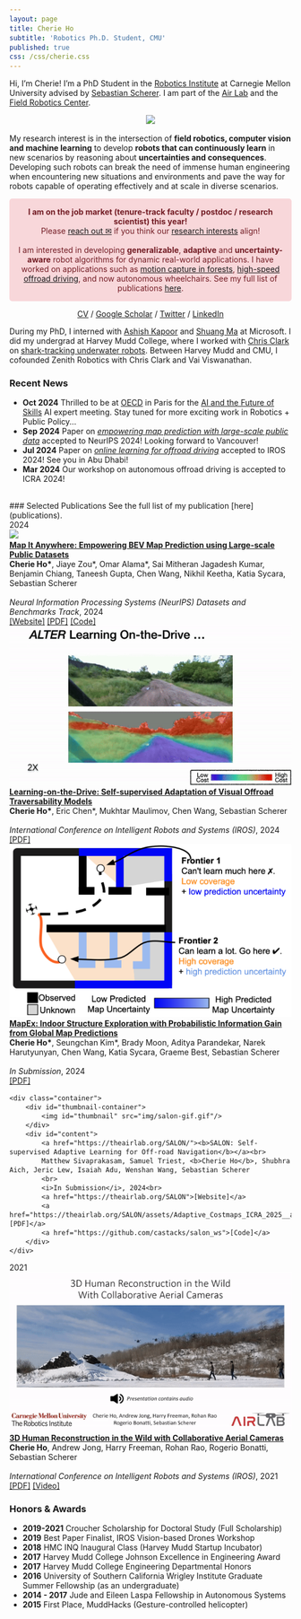 ```yaml
---
layout: page
title: Cherie Ho
subtitle: 'Robotics Ph.D. Student, CMU'
published: true
css: /css/cherie.css
---
```

<style>
    img.responsive-img {
    width: 600px;
    max-width: 100%; /* Ensures it doesn’t exceed its container */
    display: block; /* Centers the image in its container */
    margin: 0 auto; /* Centers the image */
    }

    @media (max-width: 768px) { /* Adjust breakpoint for mobile devices */
        img.responsive-img {
            width: 90%;
    }
    }
    .announcement {
    background-color: #f8d7da; /* Pale red */
    color: #721c24; /* Darker red text for contrast */
    padding: 15px; /* Adds some space around the text */
    border-radius: 5px; /* Optional: rounds the corners */
    text-align: center; /* Centers the text */
}
</style>

Hi, I’m Cherie! I’m a PhD Student in the [Robotics Institute](https://www.ri.cmu.edu/) at Carnegie Mellon University advised by [Sebastian Scherer](https://www.ri.cmu.edu/ri-faculty/sebastian-scherer/). I am part of the [Air Lab](http://theairlab.org/) and the [Field Robotics Center](https://frc.ri.cmu.edu/). 

<p align="center">
    <img src="img/website_gif_202412.gif"/>
</p>

My research interest is in the intersection of **field robotics, computer vision and machine learning** to develop **robots that can continuously learn** in new scenarios by reasoning about **uncertainties and consequences**. Developing such robots can break the need of immense human engineering when encountering new situations and environments and pave the way for robots capable of operating effectively and at scale in diverse scenarios. 
<!-- Towards this, I develop **generalizable**, **adaptive** and **uncertainty-aware** robot algorithms to enable reliable autonomy in dynamic real-world applications, such as [motion capture in forests](https://youtu.be/jxt91vx0cns), [high-speed offroad driving](https://theairlab.org/offroad/), and now autonomous wheelchairs. For more information, please see my [research background & vision](research). -->

<div class="announcement">
    <b>I am on the job market (tenure-track faculty / postdoc / research scientist) this year!</b><br>
    Please <a href="mailto:cherieh@andrew.cmu.edu">reach out &#9993;</a> if you think our <a href="research">research interests</a>
     align! 
    <br><br>
     I am interested in developing <b>generalizable</b>, <b>adaptive</b> and <b>uncertainty-aware</b> robot algorithms for dynamic real-world applications. I have worked on applications such as <a href="https://youtu.be/jxt91vx0cns">motion capture in forests</a>, <a href="https://theairlab.org/offroad/">high-speed offroad driving</a>, and now autonomous wheelchairs. See my full list of publications <a href="publications">here</a>.
</div>







<p align="center">
  <a href="media/Ho_Cherie_CV_Dec2024.pdf">CV</a> /
  <a href="https://scholar.google.com/citations?user=j8lsq7sAAAAJ&hl=en">Google Scholar</a> / 
  <a href="https://x.com/hocherie1">Twitter</a> / 
  <a href="https://www.linkedin.com/in/cherieho/">LinkedIn</a> 
</p>
<!-- [CV](cherieho_cv_2020_06.pdf) / [Google Scholar](https://scholar.google.com/citations?user=j8lsq7sAAAAJ&hl=en) -->

During my PhD, I interned with [Ashish Kapoor](https://www.microsoft.com/en-us/research/people/akapoor/) and [Shuang Ma](https://www.shuangma.me/) at Microsoft. I did my undergrad at Harvey Mudd College, where I worked with [Chris Clark](https://www.lair.hmc.edu/chris-clark) on [shark-tracking underwater robots](sharktracking). Between Harvey Mudd and CMU, I cofounded Zenith Robotics with Chris Clark and Vai Viswanathan.

### Recent News 
* **Oct 2024** Thrilled to be at [OECD](https://www.oecd.org/) in Paris for the [AI and the Future of Skills](https://www.oecd.org/en/about/projects/artificial-intelligence-and-future-of-skills.html) AI expert meeting. Stay tuned for more exciting work in Robotics + Public Policy...
* **Sep 2024** Paper on [*empowering map prediction with large-scale public data*](https://mapitanywhere.github.io/) accepted to NeurIPS 2024! Looking forward to Vancouver! 
* **Jul 2024** Paper on [*online learning for offroad driving*](https://arxiv.org/abs/2306.15226) accepted to IROS 2024! See you in Abu Dhabi!
* **Mar 2024** Our workshop on autonomous offroad driving is accepted to ICRA 2024!
<!-- * **May-Aug 2021** Spending this summer at Microsoft working on "Pretraining for Safety" with [Ashish Kapoor](https://www.microsoft.com/en-us/research/people/akapoor/) and [Shuang Ma](https://www.shuangma.me/)! -->
<!-- * **Jul 2021** [Paper](https://arxiv.org/abs/2108.03936) on multi-drone human reconstruction accepted at IROS 2021! -->
<!-- * **April 2021** Excited to give invited talks at Apple and Lehigh University. Watch the Lehigh talk [here](https://youtu.be/R1a-31YH3H8). -->
<!-- * **Aug 2020** Excited to give an invited talk at UIUC's [ACRL Lab](http://naira.mechse.illinois.edu/). -->
<!-- * **Jul 2020** [Mohammadreza](https://www.cs.cmu.edu/~mmousaei/) and I gave a tutorial session on "Guaranteeing Safety in the Real World". Watch our talk [here](https://youtu.be/vmRl8swiEyc)! Play with control barrier functions [here](https://github.com/hocherie/cbf_quadrotor)! -->
<!-- * **May 2019** I was awarded the [Croucher Foundation Scholarship](https://croucher.org.hk/funding/study_awards/scholarships) for the next two years!  -->
<!-- * [2019/03] Invited to present research at the Amazon Graduate Student Symposium, Seattle. -->


<br>
### Selected Publications
See the full list of my publication [here](publications).

<div class="year-section" id="year-2024">
    <div class="year-heading">2024</div>
    <div class="container">
        <div id="thumbnail-container">
            <img id="thumbnail" src="img/mia_gif.gif"/>
        </div>
        <div id="content">
            <a href="https://mapitanywhere.github.io/"><b>Map It Anywhere: Empowering BEV Map Prediction using Large-scale Public Datasets</b></a><br>
            <b>Cherie Ho*</b>, Jiaye Zou*, Omar Alama*, Sai Mitheran Jagadesh Kumar, Benjamin Chiang, Taneesh Gupta,
            Chen Wang, Nikhil Keetha, Katia Sycara, Sebastian Scherer 
            <br>
            <br>
            <i>Neural Information Processing Systems (NeurIPS) Datasets and Benchmarks Track</i>, 2024
            <br>
            <a href="https://mapitanywhere.github.io/">[Website]</a> <a href="https://arxiv.org/abs/2407.08726">[PDF]</a> <a href="https://github.com/MapItAnywhere/MapItAnywhere"
            >[Code]</a> 
        </div>
    </div>
    <div class="container">
        <div id="thumbnail-container">
            <img id="thumbnail" src="img/alter_gif.gif"/>
        </div>
        <div id="content">
            <a href="https://arxiv.org/abs/2306.15226"><b>Learning-on-the-Drive: Self-supervised Adaptation of Visual Offroad Traversability Models</b></a><br>
            <b>Cherie Ho*</b>, Eric Chen*, Mukhtar Maulimov, Chen Wang, Sebastian Scherer
            <br>
            <br>
            <i>International Conference on Intelligent Robots and Systems (IROS)</i>, 2024<br>  
            <a href="https://arxiv.org/abs/2306.15226">[PDF]</a>
        </div>
    </div>
    <div class="container">
        <div id="thumbnail-container">
            <img id="thumbnail" src="img/mapex_thumbnail.png"/>
        </div>
        <div id="content">
            <a href="https://arxiv.org/abs/2409.15590"><b>MapEx: Indoor Structure Exploration with Probabilistic Information Gain from Global Map Predictions</b></a><br>
            <b>Cherie Ho*</b>, Seungchan Kim*, Brady Moon, Aditya Parandekar, Narek Harutyunyan, Chen Wang, Katia Sycara, Graeme Best, Sebastian Scherer
            <br>
            <br>
            <i>In Submission</i>, 2024
            <br> <a href="https://arxiv.org/abs/2409.15590">[PDF]</a>
        </div>
    </div>


    <div class="container">
        <div id="thumbnail-container">
            <img id="thumbnail" src="img/salon-gif.gif"/>
        </div>
        <div id="content">
            <a href="https://theairlab.org/SALON/"><b>SALON: Self-supervised Adaptive Learning for Off-road Navigation</b></a><br>
            Matthew Sivaprakasam, Samuel Triest, <b>Cherie Ho</b>, Shubhra Aich, Jeric Lew, Isaiah Adu, Wenshan Wang, Sebastian Scherer
            <br>
            <i>In Submission</i>, 2024<br>  
            <a href="https://theairlab.org/SALON">[Website]</a>
            <a href="https://theairlab.org/SALON/assets/Adaptive_Costmaps_ICRA_2025__arxiv_.pdf">[PDF]</a>
            <a href="https://github.com/castacks/salon_ws">[Code]</a>
        </div>
    </div>

</div>


<div class="year-section" id="year-2021">
    <div class="year-heading">2021</div>
    <div class="container">
        <div id="thumbnail-container">
            <img id="thumbnail" src="img/multidrone_gif.gif"/>
        </div>
        <div id="content">
            <a href="https://arxiv.org/abs/2108.03936"><b>3D Human Reconstruction in the Wild with Collaborative Aerial Cameras</b></a><br>
            <b>Cherie Ho</b>, Andrew Jong, Harry Freeman, Rohan Rao, Rogerio Bonatti, Sebastian Scherer
            <br>
            <br>
            <i>International Conference on Intelligent Robots and Systems (IROS)</i>, 2021<br>  
            <a href="https://arxiv.org/abs/2108.03936">[PDF]</a> <a href="https://youtu.be/jxt91vx0cns">[Video]</a>
        </div>
    </div>
</div>


### Honors & Awards
* **2019-2021** Croucher Scholarship for Doctoral Study (Full Scholarship)
* **2019** Best Paper Finalist, IROS Vision-based Drones Workshop
* **2018** HMC INQ Inaugural Class (Harvey Mudd Startup Incubator)
* **2017** Harvey Mudd College Johnson Excellence in Engineering Award
* **2017** Harvey Mudd College Engineering Departmental Honors
* **2016** University of Southern California Wrigley Institute Graduate Summer Fellowship (as an undergraduate)
* **2014 - 2017** Jude and Eileen Laspa Fellowship in Autonomous Systems
* **2015** First Place, MuddHacks (Gesture-controlled helicopter)
